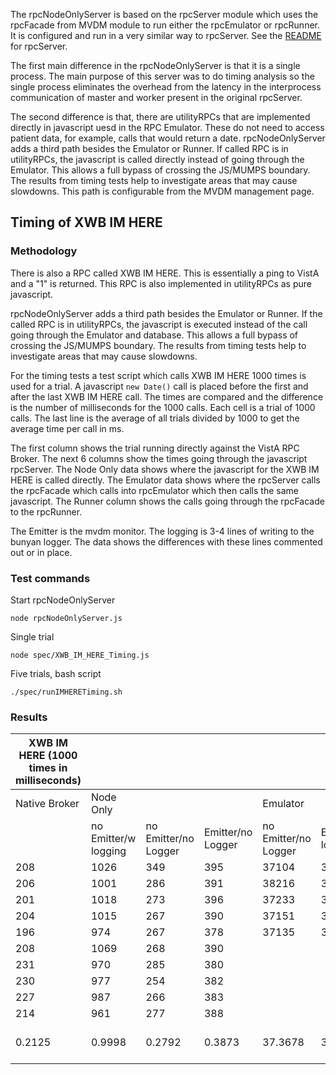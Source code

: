 The rpcNodeOnlyServer is based on the rpcServer module which uses the rpcFacade from MVDM module to run either the rpcEmulator or rpcRunner. It is configured and run in a very similar way to rpcServer. See the [README](https://github.com/vistadataproject/nodeVISTA/blob/master/rpcServer/README.md) for rpcServer.

The first main difference in the rpcNodeOnlyServer is that it is a single process. The main purpose of this server was to do timing analysis so the single process eliminates the overhead from the latency in the interprocess communication of master and worker present in the original rpcServer.

The second difference is that, there are utilityRPCs that are implemented directly in javascript uesd in the RPC Emulator. These do not need to access patient data, for example, calls that would return a date. rpcNodeOnlyServer adds a third path besides the Emulator or Runner. If called RPC is in utilityRPCs, the javascript is called directly instead of going through the Emulator. This allows a full bypass of crossing the JS/MUMPS boundary. The results from timing tests help to investigate areas that may cause slowdowns. This path is configurable from the MVDM management page.


## Timing of XWB IM HERE
### Methodology
There is also a RPC called XWB IM HERE. This is essentially a ping to VistA and a "1" is returned. This RPC is also implemented in utilityRPCs as pure javascript.

rpcNodeOnlyServer adds a third path besides the Emulator or Runner. If the called RPC is in utilityRPCs, the javascript is executed instead of the call going through the Emulator and database. This allows a full bypass of crossing the JS/MUMPS boundary. The results from timing tests help to investigate areas that may cause slowdowns.

For the timing tests a test script which calls XWB IM HERE 1000 times is used for a trial. A javascript `new Date()` call is placed before the first and after the last XWB IM HERE call. The times are compared and the difference is the number of milliseconds for the 1000 calls. Each cell is a trial of 1000 calls. The last line is the average of all trials divided by 1000 to get the average time per call in ms.

The first column shows the trial running directly against the VistA RPC Broker. The next 6 columns show the times going through the javascript rpcServer. The Node Only data shows where the javascript for the XWB IM HERE is called directly. The Emulator data shows where the rpcServer calls the rpcFacade which calls into rpcEmulator which then calls the same javascript. The Runner column shows the calls going through the rpcFacade to the rpcRunner.

The Emitter is the mvdm monitor. The logging is 3-4 lines of writing to the bunyan logger. The data shows the differences with these lines commented out or in place.

### Test commands
Start rpcNodeOnlyServer
```
node rpcNodeOnlyServer.js
```
Single trial
```
node spec/XWB_IM_HERE_Timing.js
```
Five trials, bash script
```
./spec/runIMHERETiming.sh
```

### Results
| XWB IM HERE (1000 times in milliseconds) |                      |                      |                   |                      |                    |                     |                     |
|--------------------------|----------------------|----------------------|-------------------|----------------------|--------------------|---------------------|----------------------|
| Native Broker            | Node Only            |                      |                   | Emulator             |                    | Runner               |               |
|                          | no Emitter/w logging | no Emitter/no Logger | Emitter/no Logger | no Emitter/no Logger | Emitter/no logging | no Emitter/no Logger |                     |
| 208                      | 1026                 | 349                  | 395               | 37104                | 37346              | 872                  |                     |
| 206                      | 1001                 | 286                  | 391               | 38216                | 37355              | 791                  |                     |
| 201                      | 1018                 | 273                  | 396               | 37233                | 37490              | 784                  |                     |
| 204                      | 1015                 | 267                  | 390               | 37151                | 37976              | 772                  |                     |
| 196                      | 974                  | 267                  | 378               | 37135                | 37465              | 783                  |                     |
| 208                      | 1069                 | 268                  | 390               |                      |                    | 791                  |                     |
| 231                      | 970                  | 285                  | 380               |                      |                    | 805                  |                     |
| 230                      | 977                  | 254                  | 382               |                      |                    | 793                  |                     |
| 227                      | 987                  | 266                  | 383               |                      |                    | 783                  |                     |
| 214                      | 961                  | 277                  | 388               |                      |                    | 780                  |                     |
| 0.2125                   | 0.9998               | 0.2792               | 0.3873            | 37.3678              | 37.5264            | 0.7954               | average ms per call |
